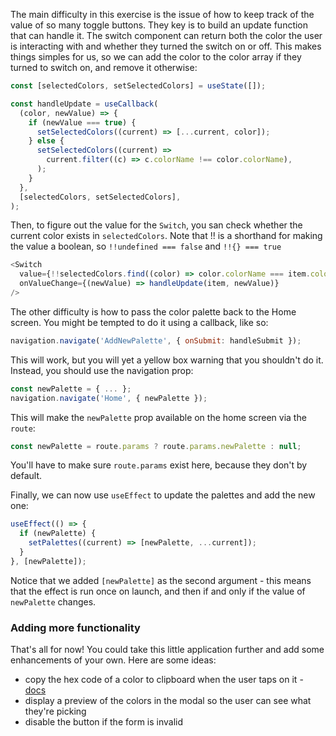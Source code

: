 The main difficulty in this exercise is the issue of how to keep track of the value of so many toggle buttons. They key is to build an update function that can handle it. The switch component can return both the color the user is interacting with and whether they turned the switch on or off. This makes things simples for us, so we can add the color to the color array if they turned to switch on, and remove it otherwise:

```js
const [selectedColors, setSelectedColors] = useState([]);

const handleUpdate = useCallback(
  (color, newValue) => {
    if (newValue === true) {
      setSelectedColors((current) => [...current, color]);
    } else {
      setSelectedColors((current) =>
        current.filter((c) => c.colorName !== color.colorName),
      );
    }
  },
  [selectedColors, setSelectedColors],
);
```

Then, to figure out the value for the `Switch`, you san check whether the current color exists in `selectedColors`. Note that !! is a shorthand for making the value a boolean, so `!!undefined === false` and `!!{} === true`

```js
<Switch
  value={!!selectedColors.find((color) => color.colorName === item.colorName)}
  onValueChange={(newValue) => handleUpdate(item, newValue)}
/>
```

The other difficulty is how to pass the color palette back to the Home screen. You might be tempted to do it using a callback, like so:

```js
navigation.navigate('AddNewPalette', { onSubmit: handleSubmit });
```

This will work, but you will yet a yellow box warning that you shouldn't do it. Instead, you should use the navigation prop:

```js
const newPalette = { ... };
navigation.navigate('Home', { newPalette });
```

This will make the `newPalette` prop available on the home screen via the `route`:

```js
const newPalette = route.params ? route.params.newPalette : null;
```

You'll have to make sure `route.params` exist here, because they don't by default.

Finally, we can now use `useEffect` to update the palettes and add the new one:

```js
useEffect(() => {
  if (newPalette) {
    setPalettes((current) => [newPalette, ...current]);
  }
}, [newPalette]);
```

Notice that we added `[newPalette]` as the second argument - this means that the effect is run once on launch, and then if and only if the value of `newPalette` changes.

### Adding more functionality

That's all for now! You could take this little application further and add some enhancements of your own. Here are some ideas:

- copy the hex code of a color to clipboard when the user taps on it - [docs](https://reactnative.dev/docs/clipboard)
- display a preview of the colors in the modal so the user can see what they're picking
- disable the button if the form is invalid
